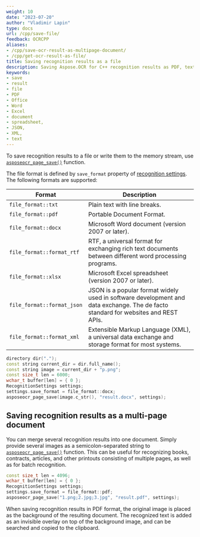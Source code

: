 ```yaml
---
weight: 10
date: "2023-07-20"
author: "Vladimir Lapin"
type: docs
url: /cpp/save-file/
feedback: OCRCPP
aliases:
- /cpp/save-ocr-result-as-multipage-document/
- /cpp/get-ocr-result-as-file/
title: Saving recognition results as a file
description: Saving Aspose.OCR for C++ recognition results as PDF, text, Word, or Excel documents, as well as JSON or XML files.
keywords:
- save
- result
- file
- PDF
- Office
- Word
- Excel
- document
- spreadsheet,
- JSON,
- XML,
- text
---
```


To save recognition results to a file or write them to the memory stream, use [`asposeocr_page_save()`](https://reference.aspose.com/ocr/cpp/groupAspose#ga471631a25e3e645880b07975b4478d9d) function.

The file format is defined by `save_format` property of [recognition settings](/ocr/cpp/settings/). The following formats are supported:

Format | Description
------ | -----------
`file_format::txt` | Plain text with line breaks.
`file_format::pdf` | Portable Document Format.
`file_format::docx` | Microsoft Word document (version 2007 or later).
`file_format::format_rtf` | RTF, a universal format for exchanging rich text documents between different word processing programs.
`file_format::xlsx` | Microsoft Excel spreadsheet (version 2007 or later).
`file_format::format_json` | JSON is a popular format widely used in software development and data exchange. The de facto standard for websites and REST APIs.
`file_format::format_xml` | Extensible Markup Language (XML), a universal data exchange and storage format for most systems.

```cpp
directory dir(".");
const string current_dir = dir.full_name();
const string image = current_dir + "p.png";
const size_t len = 6000;
wchar_t buffer[len] = { 0 };
RecognitionSettings settings;
settings.save_format = file_format::docx;
asposeocr_page_save(image.c_str(), "result.docx", settings);
```

## Saving recognition results as a multi-page document

You can merge several recognition results into one document. Simply provide several images as a semicolon-separated string to [`asposeocr_page_save()`](https://reference.aspose.com/ocr/cpp/groupAspose#ga471631a25e3e645880b07975b4478d9d) function. This can be useful for recognizing books, contracts, articles, and other printouts consisting of multiple pages, as well as for batch recognition.

```cpp
const size_t len = 4096;
wchar_t buffer[len] = { 0 };
RecognitionSettings settings;
settings.save_format = file_format::pdf;
asposeocr_page_save("1.png;2.jpg;3.jpg", "result.pdf", settings);
```

When saving recognition results in PDF format, the original image is placed as the background of the resulting document. The recognized text is added as an invisible overlay on top of the background image, and can be searched and copied to the clipboard.
